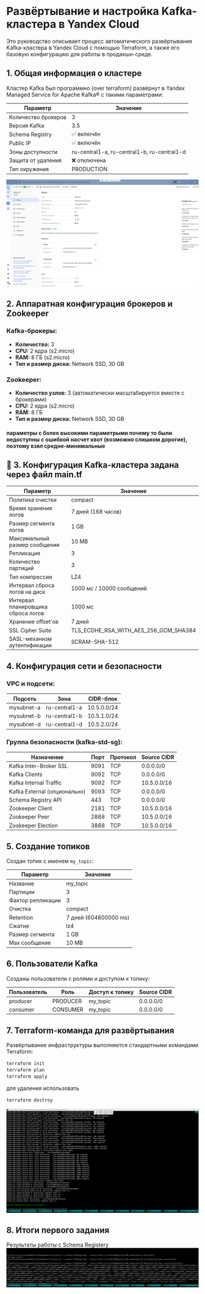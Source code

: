 # Развёртывание и настройка Kafka-кластера в Yandex Cloud

Это руководство описывает процесс автоматического развёртывания Kafka-кластера в Yandex Cloud с помощью Terraform, а также его базовую конфигурацию для работы в продакшн-среде.

## 1. Общая информация о кластере

Кластер Kafka был программно (over terraform) развёрнут в Yandex Managed Service for Apache Kafka® с такими параметрами:

| Параметр              | Значение                     |
|-----------------------|------------------------------|
| Количество брокеров   | 3                            |
| Версия Kafka          | 3.5                          |
| Schema Registry       | ✅ включён                   |
| Public IP             | ✅ включён                   |
| Зоны доступности      | ru-central1-a, ru-central1-b, ru-central1-d |
| Защита от удаления    | ❌ отключена                 |
| Тип окружения         | PRODUCTION                   |

![Кластер](scr/cluster.png)

## 2. Аппаратная конфигурация брокеров и Zookeeper

### Kafka-брокеры:

- **Количество:** 3
- **CPU:** 2 ядра (s2.micro)
- **RAM:** 8 ГБ (s2.micro)
- **Тип и размер диска:** Network SSD, 30 GB

### Zookeeper:

- **Количество узлов:** 3 (автоматически масштабируется вместе с брокерами)
- **CPU:** 2 ядра (s2.micro)
- **RAM:** 8 ГБ
- **Тип и размер диска:** Network SSD, 30 GB

#### параметры с более высокими параметрыми почему то были недоступны с ошибкой насчет квот (возможно слишком дорогие), поэтому взял средне-минимальные

## 🔧 3. Конфигурация Kafka-кластера задана через файл main.tf 

| Параметр                      | Значение                     |
|-------------------------------|------------------------------|
| Политика очистки              | compact                      |
| Время хранения логов          | 7 дней (168 часов)           |
| Размер сегмента логов         | 1 GB                         |
| Максимальный размер сообщения | 10 MB                        |
| Репликация                    | 3                            |
| Количество партиций           | 3                            |
| Тип компрессии                | LZ4                          |
| Интервал сброса логов на диск  | 1000 мс / 10000 сообщений    |
| Интервал планировщика сброса логов | 1000 мс                  |
| Хранение offset'ов            | 7 дней                       |
| SSL Cipher Suite              | TLS_ECDHE_RSA_WITH_AES_256_GCM_SHA384 |
| SASL-механизм аутентификации  | SCRAM-SHA-512                |

## 4. Конфигурация сети и безопасности

### VPC и подсети:

| Подсеть      | Зона          | CIDR-блок     |
|--------------|---------------|---------------|
| mysubnet-a   | ru-central1-a | 10.5.0.0/24   |
| mysubnet-b   | ru-central1-b | 10.5.1.0/24   |
| mysubnet-d   | ru-central1-d | 10.5.2.0/24   |

### Группа безопасности (kafka-std-sg):

| Назначение               | Порт | Протокол | Source CIDR     |
|--------------------------|------|----------|-----------------|
| Kafka Inter-Broker SSL    | 9091 | TCP      | 0.0.0.0/0       |
| Kafka Clients             | 9092 | TCP      | 0.0.0.0/0       |
| Kafka Internal Traffic    | 9092 | TCP      | 10.5.0.0/16     |
| Kafka External (опционально) | 9093 | TCP | 0.0.0.0/0       |
| Schema Registry API       | 443  | TCP      | 0.0.0.0/0       |
| Zookeeper Client          | 2181 | TCP      | 10.5.0.0/16     |
| Zookeeper Peer            | 2888 | TCP      | 10.5.0.0/16     |
| Zookeeper Election        | 3888 | TCP      | 10.5.0.0/16     |

## 5. Создание топиков

Создан топик с именем `my_topic`:

| Параметр              | Значение                     |
|-----------------------|------------------------------|
| Название              | my_topic                     |
| Партиции              | 3                            |
| Фактор репликации     | 3                            |
| Очистка               | compact                      |
| Retention             | 7 дней (604800000 ms)        |
| Сжатие                | lz4                          |
| Размер сегмента       | 1 GB                         |
| Max сообщение         | 10 MB                        |

## 6. Пользователи Kafka

Созданы пользователи с ролями и доступом к топику:

| Пользователь | Роль      | Доступ к топику | Source CIDR     |
|--------------|-----------|-----------------|-----------------|
| producer     | PRODUCER  | my_topic        | 0.0.0.0/0       |
| consumer     | CONSUMER  | my_topic        | 0.0.0.0/0       |

## 7. Terraform-команда для развёртывания

Развёртывание инфраструктуры выполняется стандартными командами Terraform:

```bash
terraform init
terraform plan
terraform apply
```
для удаления использовать
```bash
terraform destroy
```
![Удаление кластера](scr/cluster-destroy.png)

## 8. Итоги первого задания

Результаты работы с Schema Registery
![Скриншоты](scr/cluster-schema-registery.png)

